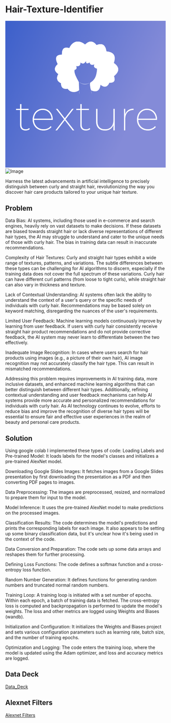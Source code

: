 # Hair-Texture-Identifier
![Logo](curly_hair.png)
![Image](hair-chart.GIF)

Harness the latest advancements in artificial intelligence to precisely distinguish between curly and straight hair, revolutionizing the way you discover hair care products tailored to your unique hair texture.

## Problem
Data Bias: AI systems, including those used in e-commerce and search engines, heavily rely on vast datasets to make decisions. If these datasets are biased towards straight hair or lack diverse representations of different hair types, the AI may struggle to understand and cater to the unique needs of those with curly hair. The bias in training data can result in inaccurate recommendations.

Complexity of Hair Textures: Curly and straight hair types exhibit a wide range of textures, patterns, and variations. The subtle differences between these types can be challenging for AI algorithms to discern, especially if the training data does not cover the full spectrum of these variations. Curly hair can have different curl patterns (from loose to tight curls), while straight hair can also vary in thickness and texture.

Lack of Contextual Understanding: AI systems often lack the ability to understand the context of a user's query or the specific needs of individuals with curly hair. Recommendations may be based solely on keyword matching, disregarding the nuances of the user's requirements.

Limited User Feedback: Machine learning models continuously improve by learning from user feedback. If users with curly hair consistently receive straight hair product recommendations and do not provide corrective feedback, the AI system may never learn to differentiate between the two effectively.

Inadequate Image Recognition: In cases where users search for hair products using images (e.g., a picture of their own hair), AI image recognition may not accurately classify the hair type. This can result in mismatched recommendations.

Addressing this problem requires improvements in AI training data, more inclusive datasets, and enhanced machine learning algorithms that can better distinguish between different hair types. Additionally, refining contextual understanding and user feedback mechanisms can help AI systems provide more accurate and personalized recommendations for individuals with curly hair. As AI technology continues to evolve, efforts to reduce bias and improve the recognition of diverse hair types will be essential to ensure fair and effective user experiences in the realm of beauty and personal care products.

## Solution
Using google colab I implemented these types of code: 
Loading Labels and Pre-trained Model: It loads labels for the model's classes and initializes a pre-trained AlexNet model.

Downloading Google Slides Images: It fetches images from a Google Slides presentation by first downloading the presentation as a PDF and then converting PDF pages to images.

Data Preprocessing: The images are preprocessed, resized, and normalized to prepare them for input to the model.

Model Inference: It uses the pre-trained AlexNet model to make predictions on the processed images.

Classification Results: The code determines the model's predictions and prints the corresponding labels for each image. It also appears to be setting up some binary classification data, but it's unclear how it's being used in the context of the code.

Data Conversion and Preparation: The code sets up some data arrays and reshapes them for further processing.

Defining Loss Functions: The code defines a softmax function and a cross-entropy loss function.

Random Number Generation: It defines functions for generating random numbers and truncated normal random numbers.

Training Loop: A training loop is initiated with a set number of epochs. Within each epoch, a batch of training data is fetched. The cross-entropy loss is computed and backpropagation is performed to update the model's weights. The loss and other metrics are logged using Weights and Biases (wandb).

Initialization and Configuration: It initializes the Weights and Biases project and sets various configuration parameters such as learning rate, batch size, and the number of training epochs.

Optimization and Logging: The code enters the training loop, where the model is updated using the Adam optimizer, and loss and accuracy metrics are logged.

## Data Deck
[Data_Deck](https://docs.google.com/presentation/d/1mATs77DNphkXvP1BRh-J_wFg3ptQ-K5wyM0xJHjR4pk/edit?usp=sharing)

## Alexnet Filters
[Alexnet Filters](https://colab.research.google.com/drive/1h5G64TCkruibmEOqh0kwUp_-pb3AKZp4?usp=sharing)

